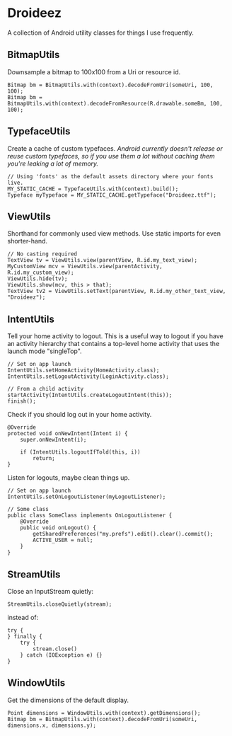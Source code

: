# Droideez

A collection of Android utility classes for things I use frequently.

## BitmapUtils

Downsample a bitmap to 100x100 from a Uri or resource id.

    Bitmap bm = BitmapUtils.with(context).decodeFromUri(someUri, 100, 100);
    Bitmap bm = BitmapUtils.with(context).decodeFromResource(R.drawable.someBm, 100, 100);

## TypefaceUtils

Create a cache of custom typefaces. *Android currently doesn't release or reuse custom
typefaces, so if you use them a lot without caching them you're leaking a lot of memory.*

    // Using 'fonts' as the default assets directory where your fonts live.
    MY_STATIC_CACHE = TypefaceUtils.with(context).build();
    Typeface myTypeface = MY_STATIC_CACHE.getTypeface("Droideez.ttf");

## ViewUtils

Shorthand for commonly used view methods. Use static imports for even shorter-hand.

    // No casting required
    TextView tv = ViewUtils.view(parentView, R.id.my_text_view);
    MyCustomView mcv = ViewUtils.view(parentActivity, R.id.my_custom_view);
    ViewUtils.hide(tv);
    ViewUtils.show(mcv, this > that);
    TextView tv2 = ViewUtils.setText(parentView, R.id.my_other_text_view, "Droideez");

## IntentUtils

Tell your home activity to logout. This is a useful way to logout if you have an activity
hierarchy that contains a top-level home activity that uses the launch mode "singleTop".

    // Set on app launch
    IntentUtils.setHomeActivity(HomeActivity.class);
    IntentUtils.setLogoutActivity(LoginActivity.class);

    // From a child activity
    startActivity(IntentUtils.createLogoutIntent(this));
    finish();

Check if you should log out in your home activity.

    @Override
    protected void onNewIntent(Intent i) {
        super.onNewIntent(i);

        if (IntentUtils.logoutIfTold(this, i))
            return;
    }

Listen for logouts, maybe clean things up.

    // Set on app launch
    IntentUtils.setOnLogoutListener(myLogoutListener);

    // Some class
    public class SomeClass implements OnLogoutListener {
        @Override
        public void onLogout() {
            getSharedPreferences("my.prefs").edit().clear().commit();
            ACTIVE_USER = null;
        }
    }

## StreamUtils

Close an InputStream quietly:

    StreamUtils.closeQuietly(stream);

instead of:

    try {
    } finally {
        try {
            stream.close()
        } catch (IOException e) {}
    }

## WindowUtils

Get the dimensions of the default display.

    Point dimensions = WindowUtils.with(context).getDimensions();
    Bitmap bm = BitmapUtils.with(context).decodeFromUri(someUri, dimensions.x, dimensions.y);
